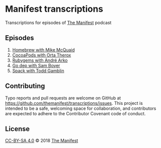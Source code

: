 # Manifest transcriptions

Transcriptions for episodes of [The Manifest](https://manifest.fm) podcast

## Episodes

1. [Homebrew with Mike McQuaid](episode-1.md)
2. [CocoaPods with Orta Therox](episode-2.md)
3. [Rubygems with André Arko](episode-3.md)
4. [Go dep with Sam Boyer](episode-04.md)
11. [Spack with Todd Gamblin](episode-11.md)

## Contributing

Typo reports and pull requests are welcome on GitHub at https://github.com/themanifest/transcriptions/issues. This project is intended to be a safe, welcoming space for collaboration, and contributors are expected to adhere to the Contributor Covenant code of conduct.

## License

[CC-BY-SA 4.0](LICENSE) © 2018 [The Manifest](https://manifest.fm)
